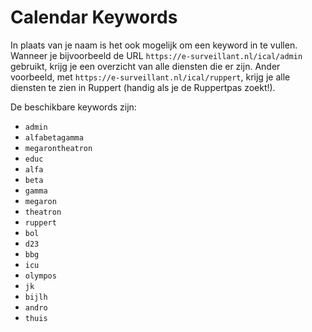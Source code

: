 # Calendar Keywords

In plaats van je naam is het ook mogelijk om een keyword in te vullen.
Wanneer je bijvoorbeeld de URL <nobr>`https://e-surveillant.nl/ical/admin`</nobr> gebruikt, krijg je een overzicht van alle diensten die er zijn.
Ander voorbeeld, met <nobr>`https://e-surveillant.nl/ical/ruppert`</nobr>, krijg je alle diensten te zien in Ruppert (handig als je de Ruppertpas zoekt!).

De beschikbare keywords zijn:

- `admin`
- `alfabetagamma`
- `megarontheatron`
- `educ`
- `alfa`
- `beta`
- `gamma`
- `megaron`
- `theatron`
- `ruppert`
- `bol`
- `d23`
- `bbg`
- `icu`
- `olympos`
- `jk`
- `bijlh`
- `andro`
- `thuis`
